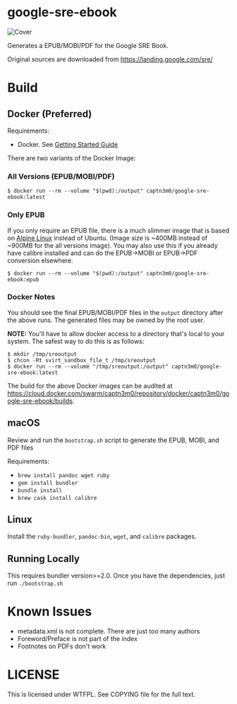 # google-sre-ebook

![Cover](cover.jpg)

Generates a EPUB/MOBI/PDF for the Google SRE Book.

Original sources are downloaded from https://landing.google.com/sre/

# Build

## Docker (Preferred)

Requirements:

-   Docker. See [Getting Started Guide](https://docs.docker.com/get-started/)

There are two variants of the Docker Image:

### All Versions (EPUB/MOBI/PDF)

```
$ docker run --rm --volume "$(pwd):/output" captn3m0/google-sre-ebook:latest
```

### Only EPUB

If you only require an EPUB file, there is a much slimmer image that is based on [Alpine Linux](https://alpinelinux.org/) instead of Ubuntu. (Image size is ~400MB instead of ~900MB for the all versions image). You may also use this if you already have calibre installed and can do the EPUB->MOBI or EPUB->PDF conversion elsewhere.

```
$ docker run --rm --volume "$(pwd):/output" captn3m0/google-sre-ebook:epub
```


### Docker Notes

You should see the final EPUB/MOBI/PDF files in the `output` directory after the above runs. The generated files may be owned by the root user.

**NOTE:** You'll have to allow docker access to a directory that's local to your system. The safest way to do this is as follows:

```
$ mkdir /tmp/sreoutput
$ chcon -Rt svirt_sandbox_file_t /tmp/sreoutput
$ docker run --rm --volume "/tmp/sreoutput:/output" captn3m0/google-sre-ebook:latest
```

The build for the above Docker images can be audited at <https://cloud.docker.com/swarm/captn3m0/repository/docker/captn3m0/google-sre-ebook/builds>.

## macOS

Review and run the `bootstrap.sh` script to generate the EPUB, MOBI, and PDF files

Requirements:

-   `brew install pandoc wget ruby`
-   `gem install bundler`
-   `bundle install`
-   `brew cask install calibre`

## Linux

Install the `ruby-bundler`, `pandoc-bin`, `wget`, and `calibre` packages.

## Running Locally

This requires bundler version>=2.0. Once you have the dependencies, just run `./bootstrap.sh`

# Known Issues

-   metadata.xml is not complete. There are just too many authors
-   Foreword/Preface is not part of the index
-   Footnotes on PDFs don't work

# LICENSE

This is licensed under WTFPL. See COPYING file for the full text.
